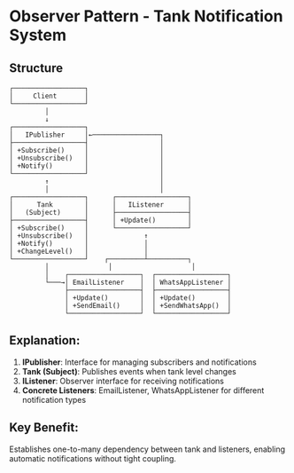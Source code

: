# Observer Pattern - Tank Notification System

## Structure
```
┌──────────────────┐
│     Client       │
└──────────────────┘
         │
         ↓
┌──────────────────┐
│   IPublisher     │←─────────────────┐
├──────────────────┤                  │
│ +Subscribe()     │                  │
│ +Unsubscribe()   │                  │
│ +Notify()        │                  │
└──────────────────┘                  │
         ↑                            │
         │                            │
┌──────────────────┐      ┌──────────────────┐
│      Tank        │      │   IListener      │
│   (Subject)      │      ├──────────────────┤
├──────────────────┤      │ +Update()        │
│ +Subscribe()     │      └──────────────────┘
│ +Unsubscribe()   │              ↑
│ +Notify()        │              │
│ +ChangeLevel()   │              │
└──────────────────┘    ┌─────────┴──────────┐
         │               │                    │
         │    ┌──────────────────┐  ┌──────────────────┐
         └───→│ EmailListener    │  │ WhatsAppListener │
              ├──────────────────┤  ├──────────────────┤
              │ +Update()        │  │ +Update()        │
              │ +SendEmail()     │  │ +SendWhatsApp()  │
              └──────────────────┘  └──────────────────┘
```

## Explanation:
1. **IPublisher**: Interface for managing subscribers and notifications
2. **Tank (Subject)**: Publishes events when tank level changes
3. **IListener**: Observer interface for receiving notifications
4. **Concrete Listeners**: EmailListener, WhatsAppListener for different notification types

## Key Benefit:
Establishes one-to-many dependency between tank and listeners, enabling automatic notifications without tight coupling.